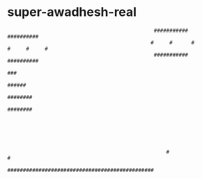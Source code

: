 # super-awadhesh-real
                                                   
                                                   ###########                                       ##########
                                                  #     #      #                                    #     #     #
                                                   ###########                                       ##########
                                                                                ###
                                                                              ######
                                                                             ########
                                                                             ########
                                                                             
                                                                             
                                                                             
                                                                             
                                                                             
                                                                                     
                                                       #                                                  #
                                                         ###############################################
